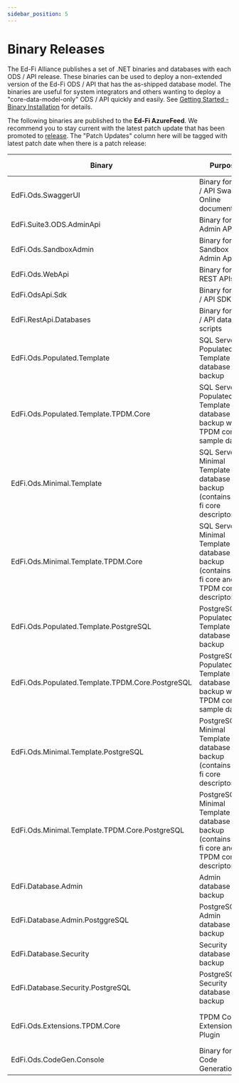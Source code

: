 ```yaml
---
sidebar_position: 5
---
```


# Binary Releases

The Ed-Fi Alliance publishes a set of .NET binaries and databases with each ODS
/ API release. These binaries can be used to deploy a non-extended version of
the Ed-Fi ODS / API that has the as-shipped database model. The binaries are
useful for system integrators and others wanting to deploy a
"core-data-model-only" ODS / API quickly and easily. See [Getting Started -
Binary Installation](./readme.md) for details.

The following binaries are published to the **Ed-Fi AzureFeed**. We recommend
you to stay current with the latest patch update that has been promoted
to [release](https://dev.azure.com/ed-fi-alliance/Ed-Fi-Alliance-OSS/_packaging?_a=feed&feed=EdFi%40Release).
The "Patch Updates" column here will be tagged with latest patch date when there
is a patch release:

| Binary                                           | Purpose                                                                                     | Location                                                                                                                                                                                                                                                                                                                                                                                                                                                                                                                                                      | Patch Updates |
| ------------------------------------------------ | ------------------------------------------------------------------------------------------- | ------------------------------------------------------------------------------------------------------------------------------------------------------------------------------------------------------------------------------------------------------------------------------------------------------------------------------------------------------------------------------------------------------------------------------------------------------------------------------------------------------------------------------------------------------------- | ------------- |
| EdFi.Ods.SwaggerUI                               | Binary for ODS / API Swagger Online documentation                                           | [EdFi.Suite3.Ods.SwaggerUI 7.3](https://dev.azure.com/ed-fi-alliance/Ed-Fi-Alliance-OSS/_artifacts/feed/EdFi@Release/NuGet/EdFi.Suite3.Ods.SwaggerUI/overview/7.3.1201)                                                                                                                                                                                                                                                                                                                                                                                       |               |
| EdFi.Suite3.ODS.AdminApi                         | Binary for Admin API                                                                        | [EdFi.Suite3.ODS.AdminApi v2.1.0](https://dev.azure.com/ed-fi-alliance/Ed-Fi-Alliance-OSS/_artifacts/feed/EdFi/NuGet/EdFi.Suite3.ODS.AdminApi/overview/2.1.0)                                                                                                                                                                                                                                                                                                                                                                                                 |               |
| EdFi.Ods.SandboxAdmin                            | Binary for Sandbox Admin App                                                                | [EdFi.Suite3.Ods.SandboxAdmin 7.3](https://dev.azure.com/ed-fi-alliance/Ed-Fi-Alliance-OSS/_artifacts/feed/EdFi@Release/NuGet/EdFi.Suite3.Ods.SandboxAdmin/overview/7.3.1201)                                                                                                                                                                                                                                                                                                                                                                                 |               |
| EdFi.Ods.WebApi                                  | Binary for ODS REST APIs                                                                    | [EdFi.Suite3.Ods.WebApi 7.3 for Data Standard 4.0](https://dev.azure.com/ed-fi-alliance/Ed-Fi-Alliance-OSS/_artifacts/feed/EdFi@Release/NuGet/EdFi.Suite3.Ods.WebApi.Standard.4.0.0/overview/7.3.1201) <br /> [EdFi.Suite3.Ods.WebApi 7.3 for Data Standard 5.1](https://dev.azure.com/ed-fi-alliance/Ed-Fi-Alliance-OSS/_artifacts/feed/EdFi@Release/NuGet/EdFi.Suite3.Ods.WebApi.Standard.5.1.0/overview/7.3.1201)                                                                                                                                          |               |
| EdFi.OdsApi.Sdk                                  | Binary for ODS / API SDK                                                                    | [EdFi.Suite3.OdsApi.Sdk 7.3 for Data Standard 4.0](https://dev.azure.com/ed-fi-alliance/Ed-Fi-Alliance-OSS/_artifacts/feed/EdFi@Release/NuGet/EdFi.Suite3.OdsApi.Sdk.Standard.4.0.0/overview/7.3.1201)  <br /> [EdFi.Suite3.OdsApi.Sdk 7.3 for Data Standard 5.1](https://dev.azure.com/ed-fi-alliance/Ed-Fi-Alliance-OSS/_artifacts/feed/EdFi@Release/NuGet/EdFi.Suite3.OdsApi.Sdk.Standard.5.1.0/overview/7.3.1201)                                                                                                                                         |               |
| EdFi.RestApi.Databases                           | Binary for ODS / API database scripts                                                       | [EdFi.Suite3.RestApi.Databases 7.3 for Data Standard 4.0](https://dev.azure.com/ed-fi-alliance/Ed-Fi-Alliance-OSS/_artifacts/feed/EdFi@Release/NuGet/EdFi.Suite3.RestApi.Databases.Standard.4.0.0/overview/7.3.1201)  <br />  [EdFi.Suite3.RestApi.Databases 7.3 for Data Standard 5.1](https://dev.azure.com/ed-fi-alliance/Ed-Fi-Alliance-OSS/_artifacts/feed/EdFi@Release/NuGet/EdFi.Suite3.RestApi.Databases.Standard.5.1.0/overview/7.3.1201)                                                                                                            |               |
| EdFi.Ods.Populated.Template                      | SQL Server Populated Template database backup                                               | [EdFi.Suite3.Ods.Populated.Template 7.3 for Data Standard 4.0](https://dev.azure.com/ed-fi-alliance/Ed-Fi-Alliance-OSS/_artifacts/feed/EdFi@Release/NuGet/EdFi.Suite3.Ods.Populated.Template.Standard.4.0.0/versions/7.3.223)  <br />  [EdFi.Suite3.Ods.Populated.Template 7.3 for Data Standard 5.1](https://dev.azure.com/ed-fi-alliance/Ed-Fi-Alliance-OSS/_artifacts/feed/EdFi@Release/NuGet/EdFi.Suite3.Ods.Populated.Template.Standard.5.1.0/versions/7.3.223)                                                                                          |               |
| EdFi.Ods.Populated.Template.TPDM.Core            | SQL Server Populated Template database backup with TPDM core sample data                    | [EdFi.Suite3.Ods.Populated.Template.TPDM.Core 7.3 for Data Standard 4.0](https://dev.azure.com/ed-fi-alliance/Ed-Fi-Alliance-OSS/_artifacts/feed/EdFi@Release/NuGet/EdFi.Suite3.Ods.Populated.Template.TPDM.Core.1.1.0.Standard.4.0.0/versions/7.3.202)  <br />  [EdFi.Suite3.Ods.Populated.Template.TPDM.Core 7.3 for Data Standard 5.0](https://dev.azure.com/ed-fi-alliance/Ed-Fi-Alliance-OSS/_artifacts/feed/EdFi@Release/NuGet/EdFi.Suite3.Ods.Populated.Template.TPDM.Core.1.1.0.Standard.5.1.0/versions/7.3.202)                                      |               |
| EdFi.Ods.Minimal.Template                        | SQL Server Minimal Template database backup (contains ed-fi core descriptors)               | [EdFi.Suite3.Ods.Minimal.Template 7.3 for Data Standard 4.0](https://dev.azure.com/ed-fi-alliance/Ed-Fi-Alliance-OSS/_artifacts/feed/EdFi@Release/NuGet/EdFi.Suite3.Ods.Minimal.Template.Standard.4.0.0/versions/7.3.228)  <br />  [EdFi.Suite3.Ods.Minimal.Template 7.3 for Data Standard 5.1](https://dev.azure.com/ed-fi-alliance/Ed-Fi-Alliance-OSS/_artifacts/feed/EdFi@Release/NuGet/EdFi.Suite3.Ods.Minimal.Template.Standard.5.1.0/versions/7.3.228)                                                                                                  |               |
| EdFi.Ods.Minimal.Template.TPDM.Core              | SQL Server Minimal Template database backup (contains ed-fi core and TPDM core descriptors) | [EdFi.Suite3.Ods.Minimal.Template.TPDM.Core 7.3 for Data Standard 4.0](https://dev.azure.com/ed-fi-alliance/Ed-Fi-Alliance-OSS/_artifacts/feed/EdFi@Release/NuGet/EdFi.Suite3.Ods.Minimal.Template.TPDM.Core.1.1.0.Standard.4.0.0/versions/7.3.205)  <br />  [EdFi.Suite3.Ods.Minimal.Template.TPDM.Core 7.3 for Data Standard 5.1](https://dev.azure.com/ed-fi-alliance/Ed-Fi-Alliance-OSS/_artifacts/feed/EdFi@Release/NuGet/EdFi.Suite3.Ods.Minimal.Template.TPDM.Core.1.1.0.Standard.5.1.0/versions/7.3.205)                                              |               |
| EdFi.Ods.Populated.Template.PostgreSQL           | PostgreSQL Populated Template database backup                                               | [EdFi.Suite3.Ods.Populated.Template.PostgreSQL 7.3 for Data Standard 4.0](https://dev.azure.com/ed-fi-alliance/Ed-Fi-Alliance-OSS/_artifacts/feed/EdFi@Release/NuGet/EdFi.Suite3.Ods.Populated.Template.PostgreSQL.Standard.4.0.0/overview/7.3.221)  <br />  [EdFi.Suite3.Ods.Populated.Template.PostgreSQL 7.3 for Data Standard 5.1](https://dev.azure.com/ed-fi-alliance/Ed-Fi-Alliance-OSS/_artifacts/feed/EdFi@Release/NuGet/EdFi.Suite3.Ods.Populated.Template.PostgreSQL.Standard.5.1.0/overview/7.3.221)                                              |               |
| EdFi.Ods.Populated.Template.TPDM.Core.PostgreSQL | PostgreSQL Populated Template database backup with TPDM core sample data                    | [EdFi.Suite3.Ods.Populated.Template.TPDM.Core.PostgreSQL 7.3 Data Standard 4.0](https://dev.azure.com/ed-fi-alliance/Ed-Fi-Alliance-OSS/_artifacts/feed/EdFi@Release/NuGet/EdFi.Suite3.Ods.Populated.Template.TPDM.Core.1.1.0.PostgreSQL.Standard.4.0.0/versions/7.3.194)   <br />  [EdFi.Suite3.Ods.Populated.Template.TPDM.Core.PostgreSQL 7.3 Data Standard 5.1](https://dev.azure.com/ed-fi-alliance/Ed-Fi-Alliance-OSS/_artifacts/feed/EdFi@Release/NuGet/EdFi.Suite3.Ods.Populated.Template.TPDM.Core.1.1.0.PostgreSQL.Standard.5.1.0/versions/7.3.194) |               |
| EdFi.Ods.Minimal.Template.PostgreSQL             | PostgreSQL Minimal Template database backup (contains ed-fi core descriptors)               | [EdFi.Suite3.Ods.Minimal.Template.PostgreSQL 7.3 for Data Standard 4.0](https://dev.azure.com/ed-fi-alliance/Ed-Fi-Alliance-OSS/_artifacts/feed/EdFi@Release/NuGet/EdFi.Suite3.Ods.Minimal.Template.TPDM.Core.1.1.0.PostgreSQL.Standard.4.0.0/versions/7.3.189)  <br />  [EdFi.Suite3.Ods.Minimal.Template.PostgreSQL 7.3 for Data Standard 5.1](https://dev.azure.com/ed-fi-alliance/Ed-Fi-Alliance-OSS/_artifacts/feed/EdFi@Release/NuGet/EdFi.Suite3.Ods.Minimal.Template.TPDM.Core.1.1.0.PostgreSQL.Standard.4.0.0/versions/7.3.189)                      |               |
| EdFi.Ods.Minimal.Template.TPDM.Core.PostgreSQL   | PostgreSQL Minimal Template database backup (contains ed-fi core and TPDM core descriptors) | [EdFi.Suite3.Ods.Minimal.Template.TPDM.Core.PostgreSQL 7.3 for Data Standard 4.0](https://dev.azure.com/ed-fi-alliance/Ed-Fi-Alliance-OSS/_artifacts/feed/EdFi@Release/NuGet/EdFi.Suite3.Ods.Minimal.Template.TPDM.Core.1.1.0.PostgreSQL.Standard.4.0.0/overview/7.3.189)  <br />  [EdFi.Suite3.Ods.Minimal.Template.TPDM.Core.PostgreSQL 7.3 for Data Standard 5.1](https://dev.azure.com/ed-fi-alliance/Ed-Fi-Alliance-OSS/_artifacts/feed/EdFi@Release/NuGet/EdFi.Suite3.Ods.Minimal.Template.TPDM.Core.1.1.0.PostgreSQL.Standard.5.1.0/overview/7.3.189)  |               |
| EdFi.Database.Admin                              | Admin database backup                                                                       | [EdFi.Database.Admin 7.3 for Data Standard 4.0](https://dev.azure.com/ed-fi-alliance/Ed-Fi-Alliance-OSS/_artifacts/feed/EdFi@Release/NuGet/EdFi.Database.Admin.Standard.4.0.0/versions/7.3.52)  <br />  [EdFi.Database.Admin 7.3 for Data Standard 5.1](https://dev.azure.com/ed-fi-alliance/Ed-Fi-Alliance-OSS/_artifacts/feed/EdFi@Release/NuGet/EdFi.Database.Admin.Standard.5.1.0/versions/7.3.52)                                                                                                                                                        |               |
| EdFi.Database.Admin.PostggreSQL                  | PostgreSQL Admin database backup                                                            | [EdFi.Database.Admin.PostgreSQL 7.3 for Data Standard 4.0](https://dev.azure.com/ed-fi-alliance/Ed-Fi-Alliance-OSS/_artifacts/feed/EdFi@Release/NuGet/EdFi.Database.Admin.PostgreSQL.Standard.4.0.0/versions/7.3.52)  <br /> [EdFi.Database.Admin.PostgreSQL 7.3 for Data Standard 5.1](https://dev.azure.com/ed-fi-alliance/Ed-Fi-Alliance-OSS/_artifacts/feed/EdFi@Release/NuGet/EdFi.Database.Admin.PostgreSQL.Standard.5.1.0/versions/7.3.52)                                                                                                             |               |
| EdFi.Database.Security                           | Security database backup                                                                    | [EdFi.Database.Security 7.3 for Data Standard 4.0](https://dev.azure.com/ed-fi-alliance/Ed-Fi-Alliance-OSS/_artifacts/feed/EdFi@Release/NuGet/EdFi.Database.Security.Standard.4.0.0/overview/7.3.49)  <br />  [EdFi.Database.Security 7.3 for Data Standard 5.1](https://dev.azure.com/ed-fi-alliance/Ed-Fi-Alliance-OSS/_artifacts/feed/EdFi@Release/NuGet/EdFi.Database.Security.Standard.5.1.0/overview/7.3.49)                                                                                                                                            |               |
| EdFi.Database.Security.PostgreSQL                | PostgreSQL Security database backup                                                         | [EdFi.Database.Security.PostgreSQL 7.3 for Data Standard 4.0](https://dev.azure.com/ed-fi-alliance/Ed-Fi-Alliance-OSS/_artifacts/feed/EdFi@Release/NuGet/EdFi.Database.Security.PostgreSQL.Standard.4.0.0/versions/7.3.49)  <br /> [EdFi.Database.Security.PostgreSQL 7.3 for Data Standard 5.1](https://dev.azure.com/ed-fi-alliance/Ed-Fi-Alliance-OSS/_artifacts/feed/EdFi@Release/NuGet/EdFi.Database.Security.PostgreSQL.Standard.5.1.0/overview/7.3.49)                                                                                                 |               |
| EdFi.Ods.Extensions.TPDM.Core                    | TPDM Core Extension Plugin                                                                  | [EdFi.Suite3.Ods.Extensions.TPDM.Core.1.1.0 7.3 for Data Standard 4.0](https://dev.azure.com/ed-fi-alliance/Ed-Fi-Alliance-OSS/_artifacts/feed/EdFi@Release/NuGet/EdFi.Suite3.Ods.Extensions.TPDM.Core.1.1.0.Standard.4.0.0/versions/7.3.159)  <br />  [EdFi.Suite3.Ods.Extensions.TPDM.Core.1.1.0 7.3 for Data Standard 5.1](https://dev.azure.com/ed-fi-alliance/Ed-Fi-Alliance-OSS/_artifacts/feed/EdFi@Release/NuGet/EdFi.Suite3.Ods.Extensions.TPDM.Core.1.1.0.Standard.5.1.0/versions/7.3.159)                                                          |               |
| EdFi.Ods.CodeGen.Console                         | Binary for Code Generation                                                                  | [EdFi.Suite3.Ods.CodeGen 7.3](https://dev.azure.com/ed-fi-alliance/Ed-Fi-Alliance-OSS/_artifacts/feed/EdFi@Release/NuGet/EdFi.Suite3.Ods.CodeGen/overview/7.3.1119)                                                                                                                                                                                                                                                                                                                                                                                           |               |
